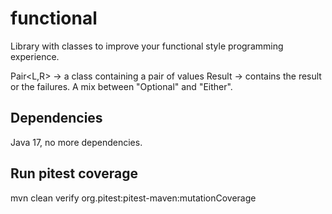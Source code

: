 # functional

Library with classes to improve your functional style programming experience.

Pair<L,R> -> a class containing a pair of values
Result<T> -> contains the result or the failures. A mix between "Optional" and "Either".

## Dependencies

Java 17, no more dependencies.

## Run pitest coverage

mvn clean verify org.pitest:pitest-maven:mutationCoverage